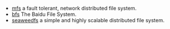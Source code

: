 * [mfs](http://moosefs.org/) a fault tolerant, network distributed file system.
* [bfs](https://github.com/baidu/bfs) The Baidu File System.
* [seaweedfs](https://github.com/chrislusf/seaweedfs) a simple and highly scalable distributed file system.

